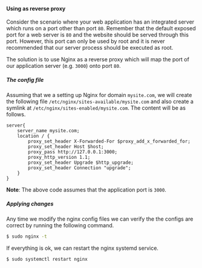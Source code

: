 #### Using as reverse proxy
Consider the scenario where your web application has an integrated server which 
runs on a port other than port `80`. Remember that the default exposed port for 
a web server is `80` and the website should be served through this port. However,
this port can only be used by root and it is never recommended that our server
process should be executed as root. 

The solution is to use Nginx as a reverse proxy which will map the port of our 
application server (e.g. `3000`) onto port `80`.

##### The config file
Assuming that we a setting up Nginx for domain `mysite.com`, we will create the 
following file `/etc/nginx/sites-available/mysite.com` and also create a symlink
at `/etc/nginx/sites-enabled/mysite.com`. The content will be as follows.

```
server{
    server_name mysite.com;
    location / {
        proxy_set_header X-Forwarded-For $proxy_add_x_forwarded_for;
        proxy_set_header Host $host;
        proxy_pass http://127.0.0.1:3000;
        proxy_http_version 1.1;
        proxy_set_header Upgrade $http_upgrade;
        proxy_set_header Connection "upgrade";
    }
}
```

**Note**: The above code assumes that the application port is `3000`.

##### Applying changes
Any time we modify the nginx config files we can verify the the configs are 
correct by running the following command.

```bash
$ sudo nginx -t
```

If everything is ok, we can restart the nginx systemd service.

```bash
$ sudo systemctl restart nginx
```